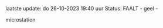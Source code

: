 laatste update: 
do 26-10-2023 19:40   uur 
Status: FAALT - geel - 
<div class="service Y">microstation</div>